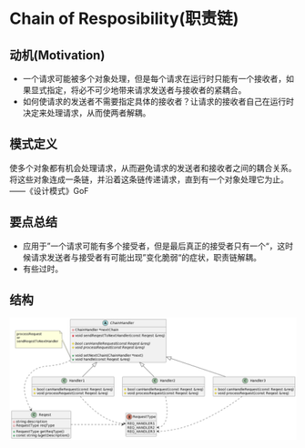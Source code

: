 # Chain of Resposibility(职责链)

## 动机(Motivation)
+ 一个请求可能被多个对象处理，但是每个请求在运行时只能有一个接收者，如果显式指定，将必不可少地带来请求发送者与接收者的紧耦合。
+ 如何使请求的发送者不需要指定具体的接收者？让请求的接收者自己在运行时决定来处理请求，从而使两者解耦。

## 模式定义
使多个对象都有机会处理请求，从而避免请求的发送者和接收者之间的耦合关系。将这些对象连成一条链，并沿着这条链传递请求，直到有一个对象处理它为止。
——《设计模式》GoF

## 要点总结
+ 应用于”一个请求可能有多个接受者，但是最后真正的接受者只有一个“，这时候请求发送者与接受者有可能出现”变化脆弱“的症状，职责链解耦。
+ 有些过时。

## 结构
![](../fig/ChainResposibility.png)